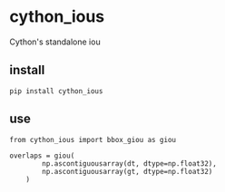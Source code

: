 # cython_ious
Cython's standalone iou

## install
```
pip install cython_ious
```

## use
```
from cython_ious import bbox_giou as giou

overlaps = giou(
        np.ascontiguousarray(dt, dtype=np.float32),
        np.ascontiguousarray(gt, dtype=np.float32)
    )
```
